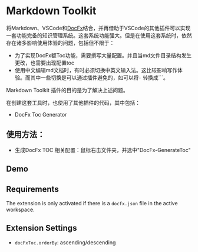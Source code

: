 # Markdown Toolkit

将Markdown、VSCode和[DocFx](https://dotnet.github.io/docfx/index.html)结合，并再借助于VSCode的其他插件可以实现一套功能完备的知识管理系统。这套系统功能强大。但是在使用这套系统时，依然存在诸多影响使用体验的问题，包括但不限于：

- 为了实现DocFx额Toc功能，需要撰写大量配置。并且当md文件目录结构发生更改，也需要出现配置toc
- 使用中文编辑md文档时，有时必须切换中英文输入法。这比较影响写作体验。而其中一些切换是可以通过插件避免的，如可以将`·` 转换成`\``。


Markdown Toolkit 插件的目的是为了解决上述问题。

在创建这套工具时，也使用了其他插件的代码，其中包括：

- DocFx Toc Generator



## 使用方法：

- 生成DocFx TOC 相关配置：鼠标右击文件夹，并选中"DocFx-GenerateToc"

## Demo

## Requirements

The extension is only activated if there is a `docfx.json` file in the active workspace.

## Extension Settings

* `docFxToc.orderBy`: ascending/descending

